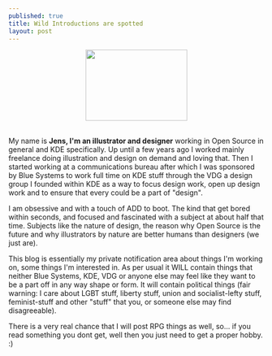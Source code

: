 ```yaml
---
published: true
title: Wild Introductions are spotted
layout: post
---
```

<center><img src="https://i.imgur.com/Anv5jNO.jpg" width="200" height="140" /></center>

<br>

My name is **Jens, I'm an illustrator and designer** working in Open Source in general and KDE specifically. Up until a few years ago I worked mainly freelance doing illustration and design on demand and loving that. Then I started working at a communications bureau after which I was sponsored by Blue Systems to work full time on KDE stuff through the VDG a design group I founded within KDE as a way to focus design work, open up design work and to ensure that every could be a part of "design".

I am obsessive and with a touch of ADD to boot. The kind that get bored within seconds, and focused and fascinated with a subject at about half that time. Subjects like the nature of design, the reason why Open Source is the future and why illustrators by nature are better humans than designers (we just are).    

This blog is essentially my private notification area about things I'm working on, some things I'm interested in. As per usual it WILL contain things that neither Blue Systems, KDE, VDG or anyone else may feel like they want to be a part off in any way shape or form. It will contain political things (fair warning: I care about LGBT stuff, liberty stuff, union and socialist-lefty stuff, feminist-stuff and other "stuff" that you, or someone else may find disagreeable).  

There is a very real chance that I will post RPG things as well, so... if you read something you dont get, well then you just need to get a proper hobby. :)